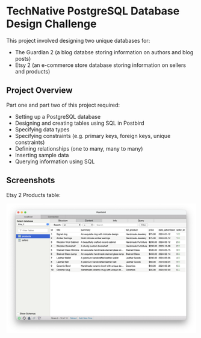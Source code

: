 # TechNative PostgreSQL Database Design Challenge

This project involved designing two unique databases for:

- The Guardian 2 (a blog databse storing information on authors and blog posts)
- Etsy 2 (an e-commerce store database storing information on sellers and products)

## Project Overview

Part one and part two of this project required:

- Setting up a PostgreSQL database
- Designing and creating tables using SQL in Postbird
- Specifying data types
- Specifying constraints (e.g. primary keys, foreign keys, unique constraints)
- Defining relationships (one to many, many to many)
- Inserting sample data
- Querying information using SQL

## Screenshots

Etsy 2 Products table:

![Etsy2](images/etsy2.png)
